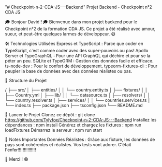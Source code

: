 "# Checkpoint-n-2-CDA-JS---Backend" 
Projet Backend - Checkpoint n°2 CDA JS

🎓 Bonjour David ! 🎓
Bienvenue dans mon projet backend pour le Checkpoint n°2 de la formation CDA JS. Ce projet a été réalisé avec amour, sueur, et peut-être quelques larmes de développeur. 😅 

🛠️ Technologies Utilisées
Express et TypeScript : Parce que coder en TypeScript, c'est comme coder avec des super-pouvoirs ou pas!
Apollo Server et TypeGraphQL : Pour une API GraphQL qui déchire et pour se la péter un peu.
SQLite et TypeORM : Gestion des données facile et efficace.
ts-node-dev : Pour le confort de développement.
typeorm-fixtures-cli : Pour peupler la base de données avec des données réalistes ou pas.

📂 Structure du Projet

  /
  ├── src/
  │   ├── entities/
  │   │   └── country.entity.ts
  │   ├── fixtures/
  │   │   ├── Country.yml
  │   ├── lib/
  │   │   └── datasource.ts
  │   ├── resolvers/
  │   │   └── country.resolver.ts
  │   ├── services/
  │   │   └── countries.services.ts
  │   └── index.ts
  ├── package.json
  ├── tsconfig.json
  └── README.md

🚀 Lancer le Projet
Clonez ce dépôt : git clone https://github.com/Tylyfox/Checkpoint-n-2-CDA-JS---Backend
Installez les dépendances : npm install
Générez et chargez les fixtures : npm run loadFixtures
Démarrez le serveur : npm run start


📝 Notes Importantes
Données Réalistes : Grâce aux fixture, les données de pays sont cohérentes et réalistes. Vos tests vont adorer. C'était l'enfer!!!!!!!!!!!!!!!

🎉 Merci !
😄